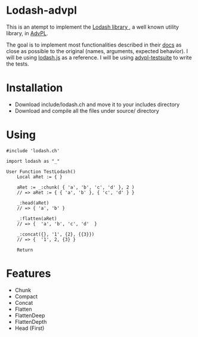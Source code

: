 # Lodash-advpl
This is an atempt to implement the [ Lodash library ](https://lodash.com/), a well known utility library, in [AdvPL](http://tdn.totvs.com/display/tec/AdvPL+-+Sobre). 

The goal is to implement most functionalities described in their [docs](https://lodash.com/docs/4.17.5) as close as possible to the original (names, arguments, expected behavior). I will be using [lodash.js](https://github.com/lodash/lodash/blob/4.17.5/lodash.js) as a reference. I will be using [advpl-testsuite](https://github.com/nginformatica/advpl-testsuite) to write the tests.

# Installation
- Download include/lodash.ch and move it to your includes directory
- Download and compile all the files under source/ directory

# Using

```xBase
#include 'lodash.ch'

import lodash as "_"

User Function TestLodash()
    Local aRet := { }
    
    aRet := _:chunk( { 'a', 'b', 'c', 'd' }, 2 )
    // => aRet := { { 'a', 'b' }, { 'c', 'd' } }

    _:head(aRet)
    // => { 'a', 'b' }

    _:flatten(aRet)
    // => {  'a', 'b', 'c', 'd'  }

    _:concat({}, '1', {2}, {{3}})
    // => {  '1', 2, {3} }

    Return
```

# Features

- Chunk       
- Compact     
- Concat      
- Flatten     
- FlattenDeep 
- FlattenDepth
- Head (First)